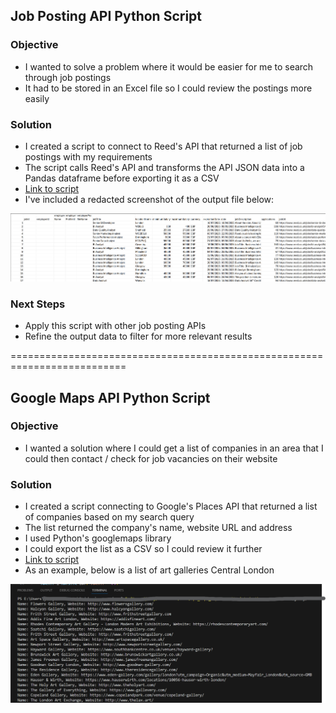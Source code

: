 ## Job Posting API Python Script

### Objective

- I wanted to solve a problem where it would be easier for me to search through job postings
- It had to be stored in an Excel file so I could review the postings more easily

### Solution

- I created a script to connect to Reed's API that returned a list of job postings with my requirements
- The script calls Reed's API and transforms the API JSON data into a Pandas dataframe before exporting it as a CSV
- [Link to script](/api_scripts/reed_api_script.py)
- I've included a redacted screenshot of the output file below:

![sample_data](/misc_code/reed_api_screenshot.png)

### Next Steps

- Apply this script with other job posting APIs
- Refine the output data to filter for more relevant results

==========================================================================

## Google Maps API Python Script

### Objective

- I wanted a solution where I could get a list of companies in an area that I could then contact / check for job vacancies on their website

### Solution

- I created a script connecting to Google's Places API that returned a list of companies based on my search query
- The list returned the company's name, website URL and address
- I used Python's googlemaps library
- I could export the list as a CSV so I could review it further
- [Link to script](api_scripts/maps_api_script.py)
- As an example, below is a list of art galleries Central London

![sample_data](/misc_code/gallery_maps_api_screenshot.png)